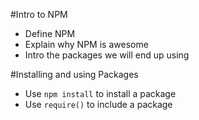 #Intro to NPM

* Define NPM
* Explain why NPM is awesome
* Intro the packages we will end up using

#Installing and using Packages

* Use `npm install` to install a package
* Use `require()` to include a package